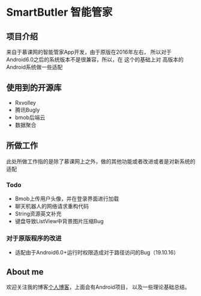 # SmartButler 智能管家

## 项目介绍

来自于慕课网的智能管家App开发，由于原版在2016年左右，
所以对于Android6.0之后的系统版本不是很兼容，所以，在
这个的基础上对
高版本的Android系统做一些适配

## 使用到的开源库

- Rxvolley
- 腾讯Bugly
- bmob后端云
- 数据聚合



## 所做工作

此处所做工作指的是除了慕课网上之外，做的其他功能或者改进或者是对新系统的适配

### Todo

- Bmob上传用户头像，并在登录界面进行加载
- 聊天机器人的网络请求重构代码
- String资源英文补充
- 键盘导致ListView中背景图片压缩Bug

### 对于原版程序的改进

- 适配由于Android6.0+运行时权限造成对于路径访问的Bug（19.10.16）


## About me

欢迎关注我的博客[个人博客](https://allenmistake.top)，上面会有Android项目，
以及一些理论基础总结。